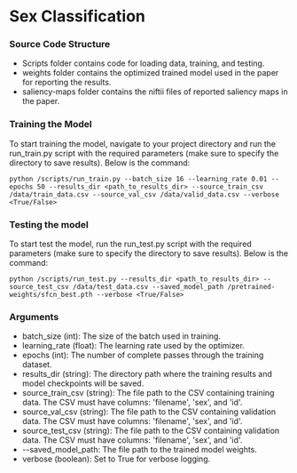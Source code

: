 # Sex Classification

### Source Code Structure
- Scripts folder contains code for loading data, training, and testing.
- weights folder contains the optimized trained model used in the paper for reporting the results.
- saliency-maps folder contains the niftii files of reported saliency maps in the paper.
### Training the Model
To start training the model, navigate to your project directory and run the run_train.py script with the required parameters (make sure to specify the directory to save results). Below is the command:
```
python /scripts/run_train.py --batch_size 16 --learning_rate 0.01 --epochs 50 --results_dir <path_to_results_dir> --source_train_csv /data/train_data.csv --source_val_csv /data/valid_data.csv --verbose <True/False>
```

### Testing the model
To start test the model, run the run_test.py script with the required parameters (make sure to specify the directory to save results). Below is the command:
```
python /scripts/run_test.py --results_dir <path_to_results_dir> --source_test_csv /data/test_data.csv --saved_model_path /pretrained-weights/sfcn_best.pth --verbose <True/False>
```

### Arguments
- batch_size (int): The size of the batch used in training.
- learning_rate (float): The learning rate used by the optimizer.
- epochs (int): The number of complete passes through the training dataset.
- results_dir (string): The directory path where the training results and model checkpoints will be saved.
- source_train_csv (string): The file path to the CSV containing training data. The CSV must have columns: 'filename', 'sex', and 'id'.
- source_val_csv (string): The file path to the CSV containing validation data. The CSV must have columns: 'filename', 'sex', and 'id'.
- source_test_csv (string): The file path to the CSV containing validation data. The CSV must have columns: 'filename', 'sex', and 'id'.
- --saved_model_path: The file path to the trained model weights.
- verbose (boolean): Set to True for verbose logging.

